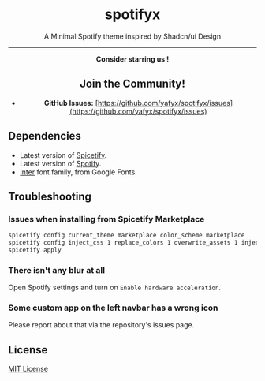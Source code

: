 <div align="center">
  <h1>spotifyx</h1>
  A Minimal Spotify theme inspired by Shadcn/ui Design

  <hr>

**Consider starring us !**

## Join the Community!

- **GitHub Issues:** [https://github.com/yafyx/spotifyx/issues](https://github.com/yafyx/spotifyx/issues)

</div>

## Dependencies

- Latest version of [Spicetify](https://github.com/spicetify/spicetify-cli).
- Latest version of [Spotify](https://www.spotify.com/download).
- [Inter](https://fonts.google.com/specimen/Inter) font family, from Google Fonts.

## Troubleshooting

### Issues when installing from Spicetify Marketplace

```sh
spicetify config current_theme marketplace color_scheme marketplace
spicetify config inject_css 1 replace_colors 1 overwrite_assets 1 inject_theme_js 1
spicetify apply
```

### There isn't any blur at all

Open Spotify settings and turn on `Enable hardware acceleration`.

### Some custom app on the left navbar has a wrong icon

Please report about that via the repository's issues page.

## License

[MIT License](LICENSE)

